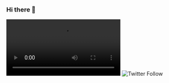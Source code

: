 ### Hi there 👋
![mp4](https://va.media.tumblr.com/tumblr_qh558dQons1unz9e0.mp4)
![Twitter Follow](https://img.shields.io/twitter/follow/errDeCapa8) 
<!--
**Vvan31/Vvan31** is a ✨ _special_ ✨ repository because its `README.md` (this file) appears on your GitHub profile.

Here are some ideas to get you started:

- 🔭 I’m currently working on ...
- 🌱 I’m currently learning ...
- 👯 I’m looking to collaborate on ...
- 🤔 I’m looking for help with ...
- 💬 Ask me about ...
- 📫 How to reach me: ...
- 😄 Pronouns: ...
- ⚡ Fun fact: ...
-->
